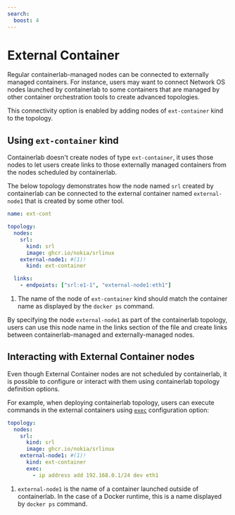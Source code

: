 ```yaml
---
search:
  boost: 4
---
```


# External Container

Regular containerlab-managed nodes can be connected to externally managed containers. For instance, users may want to connect Network OS nodes launched by containerlab to some containers that are managed by other container orchestration tools to create advanced topologies.

This connectivity option is enabled by adding nodes of `ext-container` kind to the topology.

## Using `ext-container` kind

Containerlab doesn't create nodes of type `ext-container`, it uses those nodes to let users create links to those externally managed containers from the nodes scheduled by containerlab.

The below topology demonstrates how the node named `srl` created by containerlab can be connected to the external container named `external-node1` that is created by some other tool.

```yaml
name: ext-cont

topology:
  nodes:
    srl:
      kind: srl
      image: ghcr.io/nokia/srlinux
    external-node1: #(1)!
      kind: ext-container

  links:
    - endpoints: ["srl:e1-1", "external-node1:eth1"]
```

1. The name of the node of `ext-container` kind should match the container name as displayed by the `docker ps` command.

By specifying the node `external-node1` as part of the containerlab topology, users can use this node name in the links section of the file and create links between containerlab-managed and externally-managed nodes.

## Interacting with External Container nodes

Even though External Container nodes are not scheduled by containerlab, it is possible to configure or interact with them using containerlab topology definition options.

For example, when deploying containerlab topology, users can execute commands in the external containers using [`exec`](../nodes.md#exec) configuration option:

```yaml
topology:
  nodes:
    srl:
      kind: srl
      image: ghcr.io/nokia/srlinux
    external-node1: #(1)!
      kind: ext-container
      exec:
        - ip address add 192.168.0.1/24 dev eth1
```

1. `external-node1` is the name of a container launched outside of containerlab. In the case of a Docker runtime, this is a name displayed by `docker ps` command.
